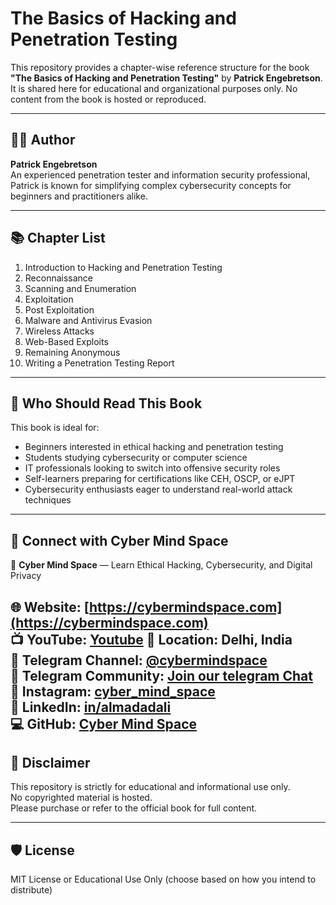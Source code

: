 # The Basics of Hacking and Penetration Testing

This repository provides a chapter-wise reference structure for the book **"The Basics of Hacking and Penetration Testing"** by **Patrick Engebretson**. It is shared here for educational and organizational purposes only. No content from the book is hosted or reproduced.

---

## 👨‍🏫 Author

**Patrick Engebretson**  
An experienced penetration tester and information security professional, Patrick is known for simplifying complex cybersecurity concepts for beginners and practitioners alike.

---

## 📚 Chapter List

1. Introduction to Hacking and Penetration Testing  
2. Reconnaissance  
3. Scanning and Enumeration  
4. Exploitation  
5. Post Exploitation  
6. Malware and Antivirus Evasion  
7. Wireless Attacks  
8. Web-Based Exploits  
9. Remaining Anonymous  
10. Writing a Penetration Testing Report

---

## 🎯 Who Should Read This Book

This book is ideal for:

- Beginners interested in ethical hacking and penetration testing  
- Students studying cybersecurity or computer science  
- IT professionals looking to switch into offensive security roles  
- Self-learners preparing for certifications like CEH, OSCP, or eJPT  
- Cybersecurity enthusiasts eager to understand real-world attack techniques

---

## 📡 Connect with Cyber Mind Space

🚀 **Cyber Mind Space** — Learn Ethical Hacking, Cybersecurity, and Digital Privacy

🌐 Website: [https://cybermindspace.com](https://cybermindspace.com)  
📺 YouTube: [Youtube](https://www.youtube.com/@CyberMindSpace)
📍 Location: Delhi, India  
📱 Telegram Channel: [@cybermindspace](https://t.me/cybermindspace)  
👥 Telegram Community: [Join our telegram Chat](https://t.me/+LJvMwjAE6yA5YWQ1)  
📸 Instagram: [cyber_mind_space](https://instagram.com/cyber_mind_space)  
🔗 LinkedIn: [in/almadadali](https://linkedin.com/in/almadadali)  
💻 GitHub: [Cyber Mind Space](https://github.com/ALMADADALI)
---

## 📌 Disclaimer

This repository is strictly for educational and informational use only.  
No copyrighted material is hosted.  
Please purchase or refer to the official book for full content.

---

## 🛡 License

MIT License or Educational Use Only (choose based on how you intend to distribute)
